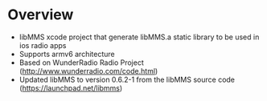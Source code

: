 Overview
========


* libMMS xcode project that generate libMMS.a static library to be used in ios radio apps
* Supports armv6 architecture 
* Based on WunderRadio Radio Project (http://www.wunderradio.com/code.html)
* Updated libMMS to version 0.6.2-1 from the libMMS source code (https://launchpad.net/libmms)
